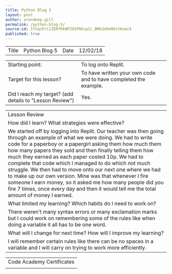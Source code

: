 ```yaml
---
title: Python Blog 5
layout: post
author: arandeep.gill
permalink: /python-blog-5/
source-id: 1fnqcPrCiZERfRkWPZO1PN5cpCL_BMk2m9eMUstKumc4
published: true
---
```

<table>
  <tr>
    <td>Title</td>
    <td>Python Blog 5</td>
    <td>Date</td>
    <td>12/02/18</td>
  </tr>
</table>


<table>
  <tr>
    <td>Starting point:</td>
    <td>To log onto Replit.</td>
  </tr>
  <tr>
    <td>Target for this lesson?</td>
    <td>To have written your own code and to have completed the example.</td>
  </tr>
  <tr>
    <td>Did I reach my target? 
(add details to "Lesson Review")</td>
    <td> Yes.</td>
  </tr>
</table>


<table>
  <tr>
    <td>Lesson Review</td>
  </tr>
  <tr>
    <td>How did I learn? What strategies were effective? </td>
  </tr>
  <tr>
    <td>We started off by logging into Replit. Our teacher was then going through an example of what we were doing. We had to write code for a paperboy or a papergirl asking them how much them how many papers they sold and then finally telling them how much they earned as each paper costed 10p. We had to complete that code which I managed to do which not much struggle. We then had to move onto our next one where we had to make up our own version. Mine was that whenever I fire someone I earn money, so it asked me how many people did you fire 7 times, once every day and then it would tell me the total amount of money I earned. </td>
  </tr>
  <tr>
    <td>What limited my learning? Which habits do I need to work on? </td>
  </tr>
  <tr>
    <td>There weren't many syntax errors or many exclamation marks but I could work on remembering some of the rules like when doing a variable it all has to be one word.</td>
  </tr>
  <tr>
    <td>What will I change for next time? How will I improve my learning?</td>
  </tr>
  <tr>
    <td>I will remember certain rules like there can be no spaces in a variable and I will carry on trying to work more efficiently.</td>
  </tr>
</table>


<table>
  <tr>
    <td>Code Academy Certificates</td>
  </tr>
  <tr>
    <td></td>
  </tr>
</table>


